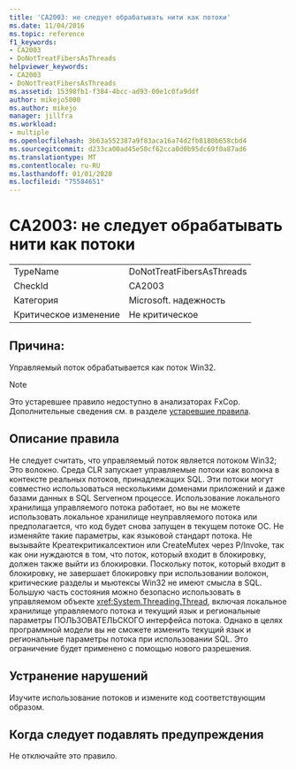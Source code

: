 ```yaml
---
title: 'CA2003: не следует обрабатывать нити как потоки'
ms.date: 11/04/2016
ms.topic: reference
f1_keywords:
- CA2003
- DoNotTreatFibersAsThreads
helpviewer_keywords:
- CA2003
- DoNotTreatFibersAsThreads
ms.assetid: 15398fb1-f384-4bcc-ad93-00e1c0fa9ddf
author: mikejo5000
ms.author: mikejo
manager: jillfra
ms.workload:
- multiple
ms.openlocfilehash: 3b63a552387a9f83aca16a74d2fb8180b658cbd4
ms.sourcegitcommit: d233ca00ad45e50cf62cca0d0b95dc69f0a87ad6
ms.translationtype: MT
ms.contentlocale: ru-RU
ms.lasthandoff: 01/01/2020
ms.locfileid: "75584651"
---
```

# <a name="ca2003-do-not-treat-fibers-as-threads"></a>CA2003: не следует обрабатывать нити как потоки

|||
|-|-|
|TypeName|DoNotTreatFibersAsThreads|
|CheckId|CA2003|
|Категория|Microsoft. надежность|
|Критическое изменение|Не критическое|

## <a name="cause"></a>Причина:
Управляемый поток обрабатывается как поток Win32.

> [!NOTE]
> Это устаревшее правило недоступно в анализаторах FxCop. Дополнительные сведения см. в разделе [устаревшие правила](fxcop-rule-port-status.md#deprecated-rules).

## <a name="rule-description"></a>Описание правила

Не следует считать, что управляемый поток является потоком Win32; Это волокно. Среда CLR запускает управляемые потоки как волокна в контексте реальных потоков, принадлежащих SQL. Эти потоки могут совместно использоваться несколькими доменами приложений и даже базами данных в SQL Serverном процессе. Использование локального хранилища управляемого потока работает, но вы не можете использовать локальное хранилище неуправляемого потока или предполагается, что код будет снова запущен в текущем потоке ОС. Не изменяйте такие параметры, как языковой стандарт потока. Не вызывайте Креатекритикалсектион или CreateMutex через P/Invoke, так как они нуждаются в том, что поток, который входит в блокировку, должен также выйти из блокировки. Поскольку поток, который входит в блокировку, не завершает блокировку при использовании волокон, критические разделы и мьютексы Win32 не имеют смысла в SQL. Большую часть состояния можно безопасно использовать в управляемом объекте <xref:System.Threading.Thread>, включая локальное хранилище управляемого потока и текущий язык и региональные параметры ПОЛЬЗОВАТЕЛЬСКОГО интерфейса потока. Однако в целях программной модели вы не сможете изменить текущий язык и региональные параметры потока при использовании SQL. Это ограничение будет применено с помощью нового разрешения.

## <a name="how-to-fix-violations"></a>Устранение нарушений

Изучите использование потоков и измените код соответствующим образом.

## <a name="when-to-suppress-warnings"></a>Когда следует подавлять предупреждения

Не отключайте это правило.
